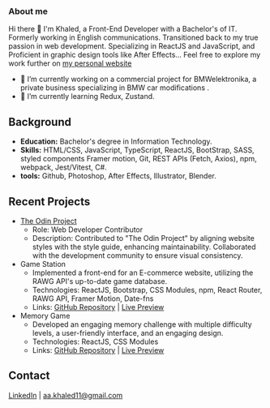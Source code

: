 ### About me
Hi there 👋 I'm Khaled, a Front-End Developer with a Bachelor's of IT. Formerly working in English communications. Transitioned back to my true passion in web development. Specializing in ReactJS and JavaScript, and Proficient in graphic design tools like After Effects... Feel free to explore my work further on [my personal website](https://khaled-abdrahem.netlify.app)

- 🔭 I’m currently working on a commercial project for BMWelektronika, a private business specializing in BMW car modifications .
- 🌱 I’m currently learning Redux, Zustand.

  
## Background
- **Education:** Bachelor's degree in Information Technology.
- **Skills:** HTML/CSS, JavaScript, TypeScript, ReactJS, BootStrap, SASS, styled components
Framer motion, Git, REST APIs (Fetch, Axios), npm, webpack, Jest/Vitest, C#.
- **tools:** Github, Photoshop, After Effects, Illustrator, Blender.


## Recent Projects
* [The Odin Project](https://github.com/TheOdinProject/curriculum)
    - Role: Web Developer Contributor
    - Description: Contributed to "The Odin Project" by aligning website styles with the style guide, enhancing maintainability. Collaborated with the development community to ensure visual consistency.
* Game Station
    - Implemented a front-end for an E-commerce website, utilizing the RAWG API's up-to-date game database.
    - Technologies: ReactJS, Bootstrap, CSS Modules, npm, React Router, RAWG API, Framer Motion, Date-fns
    - Links: [GitHub Repository](https://github.com/Khaled0P/Game-Station) | [Live Preview](https://khaled-game-station.netlify.app/)
* Memory Game
    - Developed an engaging memory challenge with multiple difficulty levels, a user-friendly interface, and an engaging design.
    - Technologies: ReactJS, CSS Modules
    - Links: [GitHub Repository](https://github.com/Khaled0P/Memory-game) | [Live Preview](https://khaled-memory-game.netlify.app/)


## Contact
[LinkedIn](https://www.linkedin.com/in/khaled-abdelrhem) | aa.khaled11@gmail.com


<!--

I'll keep this here for now

- 👯 I’m looking to collaborate on ...
- 🤔 I’m looking for help with ...
- 💬 Ask me about ...
- 📫 How to reach me: ...
- 😄 Pronouns: ...
- ⚡ Fun fact: ...
-->
